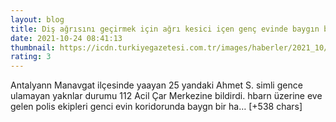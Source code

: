 ```yaml
--- 
layout: blog
title: Diş ağrısını geçirmek için ağrı kesici içen genç evinde baygın bulundu
date: 2021-10-24 08:41:13
thumbnail: https://icdn.turkiyegazetesi.com.tr/images/haberler/2021_10/buyuk/dis-agrisini-gecirmek-icin-agri-kesici-icen-genc-evinde-baygin-bulundu-1635063368.jpg
rating: 3
---
```

Antalyann Manavgat ilçesinde yaayan 25 yandaki Ahmet S. simli gence ulamayan yaknlar durumu 112 Acil Çar Merkezine bildirdi. hbarn üzerine eve gelen polis ekipleri genci evin koridorunda baygn bir ha… [+538 chars]